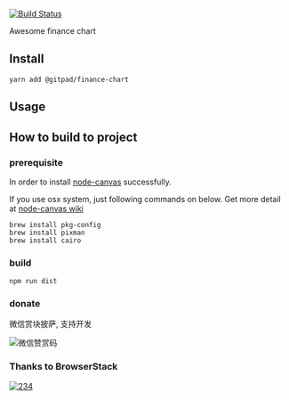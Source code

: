 [![Build Status](https://travis-ci.org/gitpadtech/finance-chart.svg?branch=master)](https://travis-ci.org/gitpadtech/finance-chart)


Awesome finance chart

## Install

```shell
yarn add @gitpad/finance-chart
```

## Usage


## How to build to project


### prerequisite

In order to install [node-canvas](https://www.npmjs.com/package/canvas) successfully.

If you use osx system, just following commands on below. Get more detail at [node-canvas wiki](https://github.com/Automattic/node-canvas/wiki/_pages)

```shell
brew install pkg-config
brew install pixman
brew install cairo
```

### build

```shell
npm run dist
```

### donate

微信赏块披萨, 支持开发

![微信赞赏码](doc/images/qr-code.jpg)


### Thanks to BrowserStack

[![234](https://3fxtqy18kygf3on3bu39kh93-wpengine.netdna-ssl.com/wp-content/uploads/2018/03/header-logo.svg)](https://www.browserstack.com)
